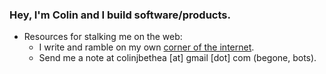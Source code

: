 ### Hey, I'm Colin and I build software/products.

* Resources for stalking me on the web:
  * I write and ramble on my own [corner of the internet](https://www.colinbethea.com/).
  * Send me a note at colinjbethea [at] gmail [dot] com (begone, bots).
